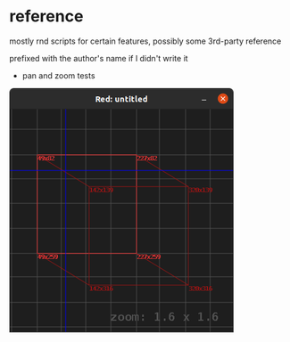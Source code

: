 # reference
mostly rnd scripts for certain features, possibly some 3rd-party reference

prefixed with the author's name if I didn't write it

- pan and zoom tests

![panandzoom](210419_panandzoom.png)
